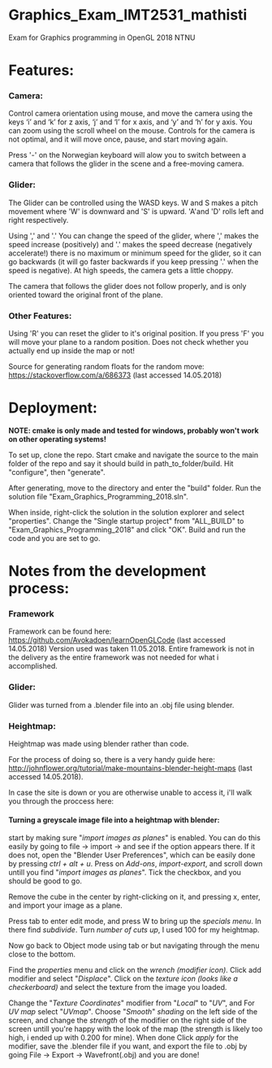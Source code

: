 # Graphics_Exam_IMT2531_mathisti
Exam for Graphics programming in OpenGL 2018 NTNU

# Features:
### Camera:
Control camera orientation using mouse, and move the camera using the keys ‘i’ and ‘k’ for z axis, ‘j’ and ‘l’ for x axis, and ‘y’
and ‘h’ for y axis. You can zoom using the scroll wheel on the mouse. Controls for the camera is not optimal, and it will move once, pause, and start moving again.

Press '-' on the Norwegian keyboard will alow you to switch between a camera that follows the glider in the scene and a free-moving camera.

### Glider:
The Glider can be controlled using the WASD keys. W and S makes a pitch movement where 'W' is downward and 'S' is upward. 'A'and 'D' rolls left and right respectively.

Using ',' and '.' You can change the speed of the glider, where ',' makes the speed increase (positively) and '.' makes the speed decrease (negatively accelerate!) there is no maximum or minimum speed for the glider, so it can go backwards (it will go faster backwards if you keep pressing '.' when the speed is negative). At high speeds, the camera gets a little choppy.

The camera that follows the glider does not follow properly, and is only oriented toward the original front of the plane.

### Other Features:
Using 'R' you can reset the glider to it's original position.
If you press 'F' you will move your plane to a random position. Does not check whether you actually end up inside the map or not!

Source for generating random floats for the random move: https://stackoverflow.com/a/686373 (last accessed 14.05.2018)

# Deployment:
**NOTE: cmake is only made and tested for windows, probably won't work on other operating systems!**

To set up, clone the repo. Start cmake and navigate the source to the main folder of the repo and say it should build in path_to_folder/build. Hit "configure", then "generate".

After generating, move to the directory and enter the "build" folder. Run the solution file "Exam_Graphics_Programming_2018.sln".

When inside, right-click the solution in the solution explorer and select "properties". Change the "Single startup project" from "ALL_BUILD" to "Exam_Graphics_Programming_2018" and click "OK". Build and run the code and you are set to go.


# Notes from the development process:
### Framework
Framework can be found here: https://github.com/Avokadoen/learnOpenGLCode (last accessed 14.05.2018) Version used was taken 11.05.2018.
Entire framework is not in the delivery as the entire framework was not needed for what i accomplished.

### Glider:
Glider was turned from a .blender file into an .obj file using blender.

### Heightmap:
Heightmap was made using blender rather than code.

For the process of doing so, there is a very handy guide here: http://johnflower.org/tutorial/make-mountains-blender-height-maps (last accessed 14.05.2018).

In case the site is down or you are otherwise unable to access it, i'll walk you through the proccess here:

#### Turning a greyscale image file into a heightmap with blender:
start by making sure "*import images as planes*" is enabled. You can do this easily by going to file -> import -> and see if the option appears there. If it does not, open the "Blender User Preferences", which can be easily done by pressing *ctrl + alt + u*. Press on *Add-ons*, *import-export*, and scroll down untill you find "*import images as planes*". Tick the checkbox, and you should be good to go.

Remove the cube in the center by right-clicking on it, and pressing x, enter, and import your image as a plane.

Press tab to enter edit mode, and press W to bring up the *specials menu*. In there find *subdivide*. Turn *number of cuts up*, I used 100 for my heightmap.

Now go back to Object mode using tab or but navigating through the menu close to the bottom.

Find the *properties* menu and click on the *wrench (modifier icon)*. Click add modifier and select "*Displace*". Click on the *texture icon (looks like a checkerboard)* and select the texture from the image you loaded.

Change the "*Texture Coordinates*" modifier from "*Local*" to "*UV*", and For *UV map* select "*UVmap*". Choose "*Smooth*" *shading* on the left side of the screen, and change the *strength* of the modifier on the right side of the screen untill you're happy with the look of the map (the strength is likely too high, i ended up with 0.200 for mine). When done Click *apply* for the modifier, save the .blender file if you want, and export the file to .obj by going File -> Export -> Wavefront(.obj) and you are done!
